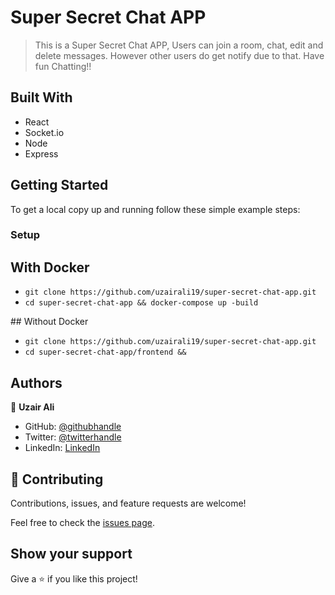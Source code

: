 # Super Secret Chat APP

> This is a Super Secret Chat APP, Users can join a room, chat, edit and delete messages. However other users do get notify due to that. Have fun Chatting!!

## Built With

- React
- Socket.io
- Node
- Express

## Getting Started

To get a local copy up and running follow these simple example steps:

### Setup

## With Docker

- `git clone https://github.com/uzairali19/super-secret-chat-app.git`
- `cd super-secret-chat-app && docker-compose up -build`

## Without Docker

- `git clone https://github.com/uzairali19/super-secret-chat-app.git`
- `cd super-secret-chat-app/frontend && `

## Authors

👤 **Uzair Ali**

- GitHub: [@githubhandle](https://github.com/uzairali19)
- Twitter: [@twitterhandle](https://twitter.com/Uzairali751)
- LinkedIn: [LinkedIn](https://www.linkedin.com/in/uzairali19/)

## 🤝 Contributing

Contributions, issues, and feature requests are welcome!

Feel free to check the [issues page](https://github.com/uzairali19/template-chat-app/issues/).

## Show your support

Give a ⭐️ if you like this project!
